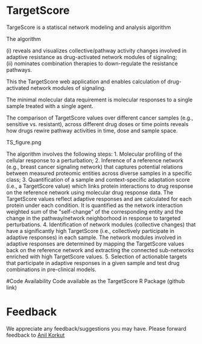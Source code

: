 # TargetScore 
TargeScore is a statiscal network modeling and analysis algorithm

The algorithm 

(i) reveals and visualizes collective/pathway activity changes involved in adaptive resistance as drug-activated network modules of signaling;  
(ii) nominates combination therapies to down-regulate the resistance pathways. 

This the TargetScore web application and enables calculation of drug-activated network modules of signaling. 

The minimal molecular data requirement is molecular responses to a single sample treated with a single agent. 

The comparison of TargetScore values over different cancer samples (e.g., sensitive vs. resistant), across different drug doses or time points reveals how drugs rewire pathway activities in time, dose and sample space.

TS_figure.png

The algorithm involves the following steps: 1. Molecular profiling of the cellular response to a perturbation; 2. Inference of a reference network (e.g., breast cancer signaling network) that captures potential relations between measured proteomic entities across diverse samples in a specific class; 3. Quantification of a sample and context-specific adaptation score (i.e., a TargetScore value) which links protein interactions to drug response on the reference network using molecular drug response data. The TargetScore values reflect adaptive responses and are calculated for each protein under each condition. It is quantified as the network interaction weighted sum of the "self-change" of the corresponding entity and the change in the pathway/network neighborhood in response to targeted perturbations. 4. Identification of network modules (collective changes) that have a significantly high TargetScore (i.e., collectively participate in adaptive responses) in each sample. The network modules involved in adaptive responses are determined by mapping the TargetScore values back on the reference network and extracting the connected sub-networks enriched with high TargetScore values. 5. Selection of actionable targets that participate in adaptive responses in a given sample and test drug combinations in pre-clinical models. 

#Code Availability
Code available as the TargetScore R Package (github link)

# Feedback

We appreciate any feedback/suggestions you may have. Please forward feedback to [Anil Korkut](mailto:akorkut@mdanderson.org)
